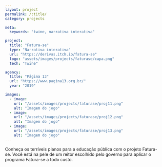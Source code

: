 ```yaml
---
layout: project
permalink: /:title/
category: projects

meta:
  keywords: "twine, narrativa interativa"

project:
  title: "Fatura-se"
  type: "Narrativa interativa"
  url: "https://derivas.itch.io/fatura-se"
  logo: "assets/images/projects/faturase/capa.png"
  tech: "Twine"

agency:
  title: "Página 13"
  url: "https://www.pagina13.org.br/"
  year: "2019"

images:
  - image:
    url: "/assets/images/projects/faturase/proj11.png"
    alt: "Imagem do jogo"
  - image:
    url: "/assets/images/projects/faturase/proj12.png"
    alt: "Imagem do jogo"
  - image:
    url: "/assets/images/projects/faturase/proj13.png"
    alt: "Imagem do jogo"
---
```

<p>Conheça os terríveis planos para a educação pública com o projeto Fatura-se. Você está na pele de um reitor escolhido pelo governo para aplicar o programa Fatura-se a todo custo.</p>
